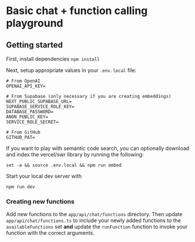 # Basic chat + function calling playground

## Getting started

First, install dependencies
`npm install`

Next, setup appropriate values in your `.env.local` file:

```
# From OpenAI
OPENAI_API_KEY=

# From Supabase (only necessary if you are creating embeddings)
NEXT_PUBLIC_SUPABASE_URL=
SUPABASE_SERVICE_ROLE_KEY=
DATABASE_PASSWORD=
ANON_PUBLIC_KEY=
SERVICE_ROLE_SECRET=

# From GitHub
GITHUB_PAT=
```

If you want to play with semantic code search, you can optionally download and index the vercel/swr library by running the following:

`set -a && source .env.local && npm run embed`

Start your local dev server with

`npm run dev`

### Creating new functions

Add new functions to the `app/api/chat/functions` directory. Then update `app/api/chat/functions.ts` to include your newly added functions to the `availableFunctions` set **and** update the `runFunction` function to invoke your function with the correct arguments.
